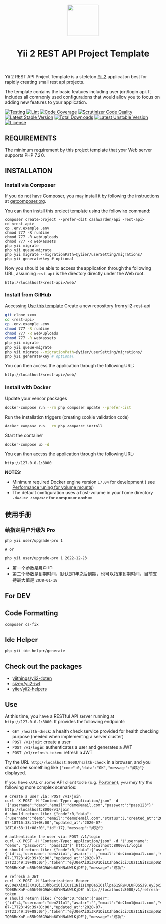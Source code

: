 <p align="center">
    <a href="https://github.com/yiisoft" target="_blank">
        <img src="https://avatars0.githubusercontent.com/u/993323" height="100px">
    </a>
    <h1 align="center">Yii 2 REST API Project Template</h1>
    <br>
</p>

Yii 2 REST API Project Template is a skeleton [Yii 2](http://www.yiiframework.com/) application best for rapidly
creating small rest api projects.

The template contains the basic features including user join/login api. It includes all commonly used configurations
that would allow you to focus on adding new features to your application.

[![Testing](https://github.com/cashwarden/api/workflows/Testing/badge.svg)](https://github.com/cashwarden/api/actions)
[![Lint](https://github.com/cashwarden/api/workflows/Lint/badge.svg)](https://github.com/cashwarden/api/actions)
[![Code Coverage](https://scrutinizer-ci.com/g/cashwarden/api/badges/coverage.png?b=master)](https://scrutinizer-ci.com/g/cashwarden/api/?branch=master)
[![Scrutinizer Code Quality](https://scrutinizer-ci.com/g/cashwarden/api/badges/quality-score.png?b=master)](https://scrutinizer-ci.com/g/cashwarden/api/?branch=master)
[![Latest Stable Version](https://poser.pugx.org/cashwarden/api/v/stable)](https://packagist.org/packages/cashwarden/api)
[![Total Downloads](https://poser.pugx.org/cashwarden/api/downloads)](https://packagist.org/packages/cashwarden/api)
[![Latest Unstable Version](https://poser.pugx.org/cashwarden/api/v/unstable)](https://packagist.org/packages/cashwarden/api)
[![License](https://poser.pugx.org/cashwarden/api/license)](https://packagist.org/packages/cashwarden/api)

REQUIREMENTS
------------

The minimum requirement by this project template that your Web server supports PHP 7.2.0.

INSTALLATION
------------

### Install via Composer

If you do not have [Composer](http://getcomposer.org/), you may install it by following the instructions
at [getcomposer.org](http://getcomposer.org/doc/00-intro.md#installation-nix).

You can then install this project template using the following command:

~~~
composer create-project --prefer-dist cashwarden/api <rest-api>
cd <rest-api>
cp .env.example .env
chmod 777 -R runtime
chmod 777 -R web/uploads
chmod 777 -R web/assets
php yii migrate
php yii queue-migrate
php yii migrate --migrationPath=@yiier/userSetting/migrations/
php yii generate/key # optional 
~~~

Now you should be able to access the application through the following URL, assuming `rest-api` is the directory
directly under the Web root.

~~~
http://localhost/<rest-api>/web/
~~~

### Install from GitHub

Accessing [Use this template](https://github.com/cashwarden/api/generate) Create a new repository from yii2-rest-api

```sh
git clone xxxx
cd <rest-api>
cp .env.example .env
chmod 777 -R runtime
chmod 777 -R web/uploads
chmod 777 -R web/assets
php yii migrate
php yii queue-migrate
php yii migrate --migrationPath=@yiier/userSetting/migrations/
php yii generate/key # optional 
```

You can then access the application through the following URL:

~~~
http://localhost/<rest-api>/web/
~~~

### Install with Docker

Update your vendor packages

```sh
docker-compose run --rm php composer update --prefer-dist
```

Run the installation triggers (creating cookie validation code)

```sh
docker-compose run --rm php composer install    
```

Start the container

```sh
docker-compose up -d
```

You can then access the application through the following URL:

```
http://127.0.0.1:8000
```

**NOTES:**

- Minimum required Docker engine version `17.04` for development (
  see [Performance tuning for volume mounts](https://docs.docker.com/docker-for-mac/osxfs-caching/))
- The default configuration uses a host-volume in your home directory `.docker-composer` for composer caches

使用手册
---------

### 给指定用户升级为 Pro

```shell
php yii user/upgrade-pro 1

# or

php yii user/upgrade-pro 1 2022-12-23
```

- 第一个参数是用户 ID
- 第二个参数是到期时间，默认是1年之后到期，也可以指定到期时间，目前支持最大值是 `2038-01-18`

## For DEV

## Code Formatting

```shell
composer cs-fix
```

## Ide Helper

```shell
php yii ide-helper/generate
```

Check out the packages
------------

- [yiithings/yii2-doten](https://github.com/yiithings/yii2-doten)
- [sizeg/yii2-jwt](https://github.com/sizeg/yii2-jwt)
- [yiier/yii2-helpers](https://github.com/yiier/yii2-helpers)

Use
------------

At this time, you have a RESTful API server running at `http://127.0.0.1:8000`. It provides the following endpoints:

* `GET /health-check`: a health check service provided for health checking purpose (needed when implementing a server
  cluster)
* `POST /v1/join`: create a user
* `POST /v1/login`: authenticates a user and generates a JWT
* `POST /v1/refresh-token`: refresh a JWT

Try the URL `http://localhost:8000/health-check` in a browser, and you should see something
like `{"code":0,"data":"OK","message":"成功"}` displayed.

If you have `cURL` or some API client tools (e.g. [Postman](https://www.getpostman.com/)), you may try the following
more complex scenarios:

```shell
# create a user via: POST /v1/join
curl -X POST -H "Content-Type: application/json" -d '{"username":"demo","email":"demo@email.com","password":"pass123"}' http://localhost:8000/v1/join
# should return like: {"code":0,"data":{"username":"demo","email":"demo@email.com","status":1,"created_at":"2020-07-18T16:38:11+08:00","updated_at":"2020-07-18T16:38:11+08:00","id":17},"message":"成功"}

# authenticate the user via: POST /v1/login
curl -X POST -H "Content-Type: application/json" -d '{"username": "demo", "password": "pass123"}' http://localhost:8000/v1/login
# should return like: {"code":0,"data":{"user":{"id":4,"username":"dem211o1","avatar":"","email":"de21mo1@mail.com","status":1,"created_at":"2020-07-17T23:49:39+08:00","updated_at":"2020-07-17T23:49:39+08:00"},"token":"eyJ0eXAiOiJKV1QiLCJhbGciOiJIUzI1NiIsImp0aSI6IllpaS1SRVNULUFQSSJ9.eyJpc3MiOiJodHRwOlwvXC9sb2NhbGhvc3QiLCJqdGkiOiJZaWktUkVTVC1BUEkiLCJpYXQiOjE1OTUwNjQ5NzIsImV4cCI6MTU5NTMyNDE3MiwidXNlcm5hbWUiOiJkZW0yMTFvMSIsImlkIjo0fQ.y2NSVQe-TQ08RnXnF-o55h905G9WHo6GYHNaUWlKjDE"},"message":"成功"}

# refresh a JWT
curl -X POST -H 'Authorization: Bearer eyJ0eXAiOiJKV1QiLCJhbGciOiJIUzI1NiIsImp0aSI6IllpaS1SRVNULUFQSSJ9.eyJpc3MiOiJodHRwOlwvXC9sb2NhbGhvc3QiLCJqdGkiOiJZaWktUkVTVC1BUEkiLCJpYXQiOjE1OTUwNjQ5NzIsImV4cCI6MTU5NTMyNDE3MiwidXNlcm5hbWUiOiJkZW0yMTFvMSIsImlkIjo0fQ.y2NSVQe-TQ08RnXnF-o55h905G9WHo6GYHNaUWlKjDE' http://localhost:8000/v1/refresh-token
# should return like: {"code":0,"data":{"user":{"id":4,"username":"dem211o1","avatar":"","email":"de21mo1@mail.com","status":1,"created_at":"2020-07-17T23:49:39+08:00","updated_at":"2020-07-17T23:49:39+08:00"},"token":"eyJ0eXAiOiJKV1QiLCJhbGciOiJIUzI1NiIsImp0aSI6IllpaS1SRVNULUFQSSJ9.eyJpc3MiOiJodHRwOlwvXC9sb2NhbGhvc3QiLCJqdGkiOiJZaWktUkVTVC1BUEkiLCJpYXQiOjE1OTUwNjQ5NzIsImV4cCI6MTU5NTMyNDE3MiwidXNlcm5hbWUiOiJkZW0yMTFvMSIsImlkIjo0fQ.y2NSVQe-TQ08RnXnF-o55h905G9WHo6GYHNaUWlKjDE"},"message":"成功"}
```
